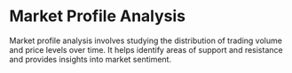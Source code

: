 # Market Profile Analysis

Market profile analysis involves studying the distribution of trading volume and price levels over time. It helps identify areas of support and resistance and provides insights into market sentiment.

